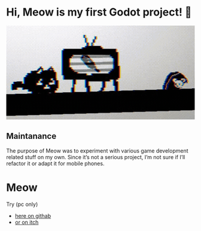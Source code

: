 
# Hi, Meow is my first Godot project! 👋



![App Screenshot](https://github.com/VeeronTen/meow/blob/main/docs/page_animation.gif)


## Maintanance

The purpose of Meow was to experiment with various game development related stuff on my own. Since it’s not a serious project, I’m not sure if I’ll refactor it or adapt it for mobile phones.


# Meow

Try (pc only)
- [here on githab](https://veeronten.github.io/meow/)
- [or on itch](https://veeronten.itch.io/meow)
